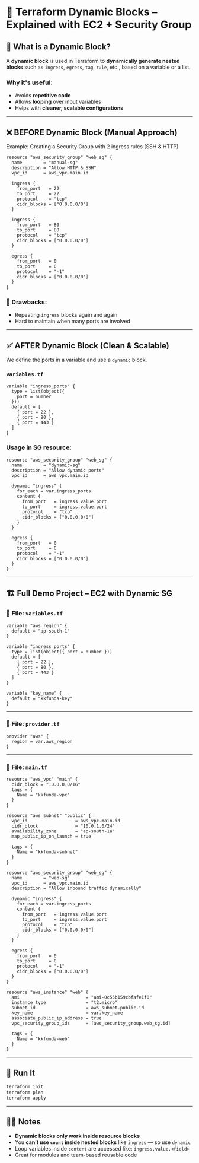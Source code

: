 # 🚀 Terraform Dynamic Blocks – Explained with EC2 + Security Group

## 📘 What is a Dynamic Block?

A **dynamic block** is used in Terraform to **dynamically generate nested blocks** such as `ingress`, `egress`, `tag`, `rule`, etc., based on a variable or a list.

### Why it's useful:

* Avoids **repetitive code**
* Allows **looping** over input variables
* Helps with **cleaner, scalable configurations**

---

## ❌ BEFORE Dynamic Block (Manual Approach)

Example: Creating a Security Group with 2 ingress rules (SSH & HTTP)

```hcl
resource "aws_security_group" "web_sg" {
  name        = "manual-sg"
  description = "Allow HTTP & SSH"
  vpc_id      = aws_vpc.main.id

  ingress {
    from_port   = 22
    to_port     = 22
    protocol    = "tcp"
    cidr_blocks = ["0.0.0.0/0"]
  }

  ingress {
    from_port   = 80
    to_port     = 80
    protocol    = "tcp"
    cidr_blocks = ["0.0.0.0/0"]
  }

  egress {
    from_port   = 0
    to_port     = 0
    protocol    = "-1"
    cidr_blocks = ["0.0.0.0/0"]
  }
}
```

### 🔴 Drawbacks:

* Repeating `ingress` blocks again and again
* Hard to maintain when many ports are involved

---

## ✅ AFTER Dynamic Block (Clean & Scalable)

We define the ports in a variable and use a `dynamic` block.

### `variables.tf`

```hcl
variable "ingress_ports" {
  type = list(object({
    port = number
  }))
  default = [
    { port = 22 },
    { port = 80 },
    { port = 443 }
  ]
}
```

### Usage in SG resource:

```hcl
resource "aws_security_group" "web_sg" {
  name        = "dynamic-sg"
  description = "Allow dynamic ports"
  vpc_id      = aws_vpc.main.id

  dynamic "ingress" {
    for_each = var.ingress_ports
    content {
      from_port   = ingress.value.port
      to_port     = ingress.value.port
      protocol    = "tcp"
      cidr_blocks = ["0.0.0.0/0"]
    }
  }

  egress {
    from_port   = 0
    to_port     = 0
    protocol    = "-1"
    cidr_blocks = ["0.0.0.0/0"]
  }
}
```

---

## 🏗 Full Demo Project – EC2 with Dynamic SG

### 📁 File: `variables.tf`

```hcl
variable "aws_region" {
  default = "ap-south-1"
}

variable "ingress_ports" {
  type = list(object({ port = number }))
  default = [
    { port = 22 },
    { port = 80 },
    { port = 443 }
  ]
}

variable "key_name" {
  default = "kkfunda-key"
}
```

---

### 📁 File: `provider.tf`

```hcl
provider "aws" {
  region = var.aws_region
}
```

---

### 📁 File: `main.tf`

```hcl
resource "aws_vpc" "main" {
  cidr_block = "10.0.0.0/16"
  tags = {
    Name = "kkfunda-vpc"
  }
}

resource "aws_subnet" "public" {
  vpc_id                  = aws_vpc.main.id
  cidr_block              = "10.0.1.0/24"
  availability_zone       = "ap-south-1a"
  map_public_ip_on_launch = true

  tags = {
    Name = "kkfunda-subnet"
  }
}

resource "aws_security_group" "web_sg" {
  name        = "web-sg"
  vpc_id      = aws_vpc.main.id
  description = "Allow inbound traffic dynamically"

  dynamic "ingress" {
    for_each = var.ingress_ports
    content {
      from_port   = ingress.value.port
      to_port     = ingress.value.port
      protocol    = "tcp"
      cidr_blocks = ["0.0.0.0/0"]
    }
  }

  egress {
    from_port   = 0
    to_port     = 0
    protocol    = "-1"
    cidr_blocks = ["0.0.0.0/0"]
  }
}

resource "aws_instance" "web" {
  ami                         = "ami-0c55b159cbfafe1f0"
  instance_type               = "t2.micro"
  subnet_id                   = aws_subnet.public.id
  key_name                    = var.key_name
  associate_public_ip_address = true
  vpc_security_group_ids      = [aws_security_group.web_sg.id]

  tags = {
    Name = "kkfunda-web"
  }
}
```

---

## 🧪 Run It

```bash
terraform init
terraform plan
terraform apply
```

---

## 🧑‍🏫 Notes 

* **Dynamic blocks only work inside resource blocks**
* You **can’t use `count` inside nested blocks** like `ingress` — so use `dynamic`
* Loop variables inside `content` are accessed like: `ingress.value.<field>`
* Great for modules and team-based reusable code

